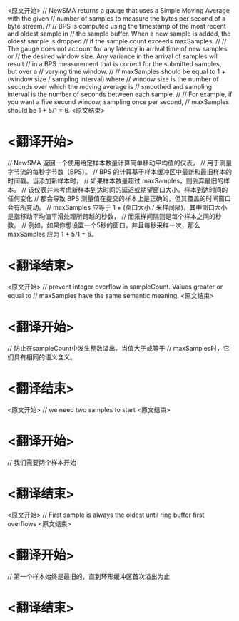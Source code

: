 
<原文开始>
// NewSMA returns a gauge that uses a Simple Moving Average with the given
// number of samples to measure the bytes per second of a byte stream.
//
// BPS is computed using the timestamp of the most recent and oldest sample in
// the sample buffer. When a new sample is added, the oldest sample is dropped
// if the sample count exceeds maxSamples.
//
// The gauge does not account for any latency in arrival time of new samples or
// the desired window size. Any variance in the arrival of samples will result
// in a BPS measurement that is correct for the submitted samples, but over a
// varying time window.
//
// maxSamples should be equal to 1 + (window size / sampling interval) where
// window size is the number of seconds over which the moving average is
// smoothed and sampling interval is the number of seconds between each sample.
//
// For example, if you want a five second window, sampling once per second,
// maxSamples should be 1 + 5/1 = 6.
<原文结束>

# <翻译开始>
// NewSMA 返回一个使用给定样本数量计算简单移动平均值的仪表，
// 用于测量字节流的每秒字节数（BPS）。
// BPS 的计算基于样本缓冲区中最新和最旧样本的时间戳。当添加新样本时，
// 如果样本数量超过 maxSamples，则丢弃最旧的样本。
// 该仪表并未考虑新样本到达时间的延迟或期望窗口大小。样本到达时间的任何变化
// 都会导致 BPS 测量值在提交的样本上是正确的，但其覆盖的时间窗口会有所变动。
// maxSamples 应等于 1 + (窗口大小 / 采样间隔)，其中窗口大小是指移动平均值平滑处理所跨越的秒数，
// 而采样间隔则是每个样本之间的秒数。
// 例如，如果你想设置一个5秒的窗口，并且每秒采样一次，那么 maxSamples 应为 1 + 5/1 = 6。
# <翻译结束>


<原文开始>
	// prevent integer overflow in sampleCount. Values greater or equal to
	// maxSamples have the same semantic meaning.
<原文结束>

# <翻译开始>
// 防止在sampleCount中发生整数溢出。当值大于或等于
// maxSamples时，它们具有相同的语义含义。
# <翻译结束>


<原文开始>
	// we need two samples to start
<原文结束>

# <翻译开始>
// 我们需要两个样本开始
# <翻译结束>


<原文开始>
	// First sample is always the oldest until ring buffer first overflows
<原文结束>

# <翻译开始>
// 第一个样本始终是最旧的，直到环形缓冲区首次溢出为止
# <翻译结束>

